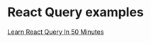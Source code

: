 # React Query examples

[Learn React Query In 50 Minutes](https://www.youtube.com/watch?v=r8Dg0KVnfMA)
